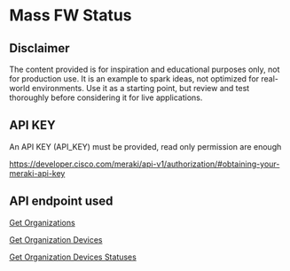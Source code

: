 # Mass FW Status

## Disclaimer

The content provided is for inspiration and educational purposes only, not for production use. It is an example to spark ideas, not optimized for real-world environments. Use it as a starting point, but review and test thoroughly before considering it for live applications.

## API KEY

An API KEY (API_KEY) must be provided, read only permission are enough

https://developer.cisco.com/meraki/api-v1/authorization/#obtaining-your-meraki-api-key

## API endpoint used

[Get Organizations](https://developer.cisco.com/meraki/api-v1/get-organizations/)

[Get Organization Devices](https://developer.cisco.com/meraki/api-v1/get-organization-devices/)

[Get Organization Devices Statuses](https://developer.cisco.com/meraki/api-v1/get-organization-devices-statuses/)
